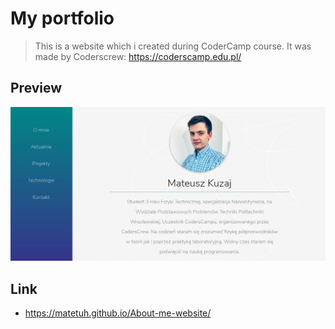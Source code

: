 # My portfolio
> This is a website which i created during CoderCamp course.
> It was made by Coderscrew: https://coderscamp.edu.pl/

## Preview
[![preview](https://raw.githubusercontent.com/matetuh/About-me-website/master/Preview.JPG)]()

## Link
- https://matetuh.github.io/About-me-website/
